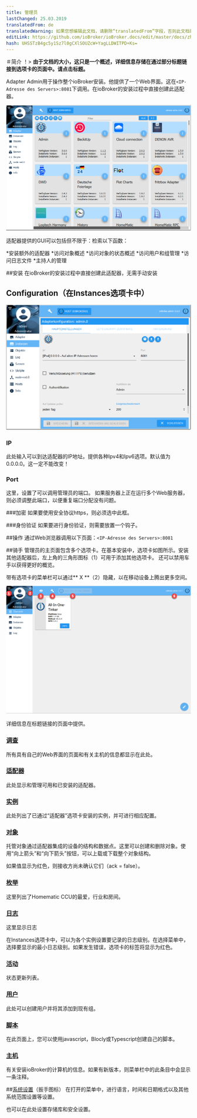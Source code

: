 ```yaml
---
title: 管理员
lastChanged: 25.03.2019
translatedFrom: de
translatedWarning: 如果您想编辑此文档，请删除“translatedFrom”字段，否则此文档将再次自动翻译
editLink: https://github.com/ioBroker/ioBroker.docs/edit/master/docs/zh-cn/admin/README.md
hash: UHSSTzB4gc5y1Sz7l0gCXlSOUZcW+YagLLDWITPD+Ks=
---
```

＃简介
！> **由于文档的大小，这只是一个概述，详细信息存储在通过部分标题链接到选项卡的页面中。请点击标题。**

Adapter Admin用于操作整个ioBroker安装。他提供了一个Web界面。这在``<IP-Adresse des Servers>:8081``下调用。在ioBroker的安装过程中直接创建此适配器。

![平铺视图中的管理员](../../de/admin/media/ADMIN_Adapter_Kachel.png)

适配器提供的GUI可以包括但不限于：检索以下函数：

*安装额外的适配器
*访问对象概述
*访问对象的状态概述
*访问用户和组管理
*访问日志文件
*主持人的管理

##安装
在ioBroker的安装过程中直接创建此适配器，无需手动安装

## Configuration（在Instances选项卡中）
![主要设置](../../de/admin/media/Admin_konfig_Haupteinstellungen.png)

### IP
此处输入可以到达适配器的IP地址。提供各种Ipv4和Ipv6选项。默认值为0.0.0.0。这一定不能改变！

### Port
这里，设置了可以调用管理员的端口。
如果服务器上正在运行多个Web服务器，则必须调整此端口，以便重复端口分配没有问题。

###加密
如果要使用安全协议https，则必须选中此框。

###身份验证
如果要进行身份验证，则需要放置一个钩子。

##操作
通过Web浏览器调用以下页面：``<IP-Adresse des Servers>:8081``

##骑手
管理员的主页面包含多个选项卡。在基本安装中，选项卡如图所示。安装其他适配器后，左上角的三角形图标（1）可用于添加其他选项卡。
还可以禁用车手以获得更好的概览。

带有选项卡的菜单栏可以通过** X **（2）隐藏，以在移动设备上腾出更多空间。

![管理员](../../de/admin/media/Adapter_admin_first_view_items.png)

详细信息在标题链接的页面中提供。

### [调查](overview.md)
所有具有自己的Web界面的页面和有关主机的信息都显示在此处。

### [适配器](adapter.md)
此处显示和管理可用和已安装的适配器。

### [实例](instances.md)
此处列出了已通过“适配器”选项卡安装的实例，并可进行相应配置。

### [对象](objects.md)
托管对象通过适配器集成的设备的结构和数据点。这里可以创建和删除对象。使用“向上箭头”和“向下箭头”按钮，可以上载或下载整个对象结构。

如果值显示为红色，则接收方尚未确认它们（ack = false）。

### [枚举](enums.md)
这里列出了Homematic CCU的最爱，行业和房间。

### [日志](log.md)
这里显示日志

在Instances选项卡中，可以为各个实例设置要记录的日志级别。在选择菜单中，选择要显示的最小日志级别。如果发生错误，选项卡的标签将显示为红色。

### [活动](events.md)
状态更新列表。

### [用户](users.md)
此处可以创建用户并将其添加到现有组。

### [脚本](scripts.md)
在此页面上，您可以使用javascript，Blocly或Typescript创建自己的脚本。

### [主机](hosts.md)
有关安装ioBroker的计算机的信息。如果有新版本，则菜单栏中的此条目中会显示一条注释。

##[系统设置](settings.md)（扳手图标）
在打开的菜单中，进行语言，时间和日期格式以及其他系统范围设置等设置。

也可以在此处设置存储库和安全设置。